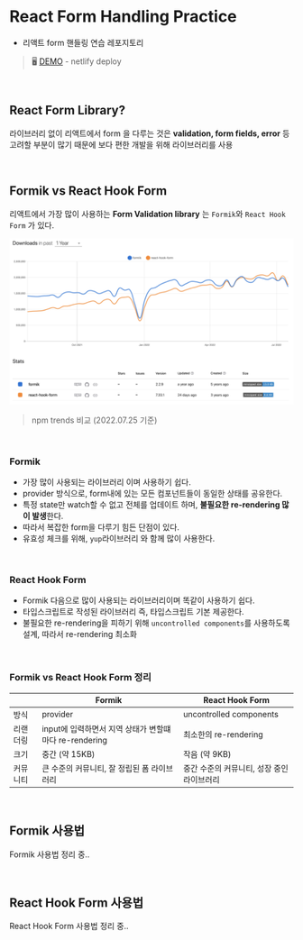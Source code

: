 # React Form Handling Practice

- 리액트 form 핸들링 연습 레포지토리

> 🖥 [DEMO](https://react-form-handling-practice.netlify.app/) - netlify deploy

<br />

## React Form Library?

라이브러리 없이 리액트에서 form 을 다루는 것은 **validation, form fields, error** 등 고려할 부분이 많기 때문에 보다 편한 개발을 위해 라이브러리를 사용

<br />

## Formik vs React Hook Form

리액트에서 가장 많이 사용하는 **Form Validation library** 는 `Formik`와 `React Hook Form` 가 있다.

<img src="./.github/npm-trends.png">

> npm trends 비교 (2022.07.25 기준)

<br />

### Formik

- 가장 많이 사용되는 라이브러리 이며 사용하기 쉽다.
- provider 방식으로, form내에 있는 모든 컴포넌트들이 동일한 상태를 공유한다.
- 특정 state만 watch할 수 없고 전체를 업데이트 하며, **불필요한 re-rendering 많이 발생**한다.
- 따라서 복잡한 form을 다루기 힘든 단점이 있다.
- 유효성 체크를 위해, `yup`라이브러리 와 함께 많이 사용한다.

<br />

### React Hook Form

- Formik 다음으로 많이 사용되는 라이브러리이며 똑같이 사용하기 쉽다.
- 타입스크립트로 작성된 라이브러리 즉, 타입스크립트 기본 제공한다.
- 불필요한 re-rendering을 피하기 위해 `uncontrolled components`를 사용하도록 설계, 따라서 re-rendering 최소화

<br />

### Formik vs React Hook Form 정리

| &nbsp;   | Formik                                                 | React Hook Form                            |
| -------- | ------------------------------------------------------ | ------------------------------------------ |
| 방식     | provider                                               | uncontrolled components                    |
| 리랜더링 | input에 입력하면서 지역 상태가 변할떄마다 re-rendering | 최소한의 re-rendering                      |
| 크기     | 중간 (약 15KB)                                         | 작음 (약 9KB)                              |
| 커뮤니티 | 큰 수준의 커뮤니티, 잘 정립된 폼 라이브러리            | 중간 수준의 커뮤니티, 성장 중인 라이브러리 |

<br />

## Formik 사용법

Formik 사용법 정리 중..

<br />

## React Hook Form 사용법

React Hook Form 사용법 정리 중..
